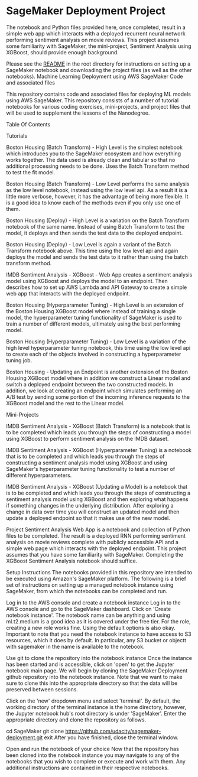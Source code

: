 # SageMaker Deployment Project

The notebook and Python files provided here, once completed, result in a simple web app which interacts with a deployed recurrent neural network performing sentiment analysis on movie reviews. This project assumes some familiarity with SageMaker, the mini-project, Sentiment Analysis using XGBoost, should provide enough background.

Please see the [README](https://github.com/udacity/sagemaker-deployment/tree/master/README.md) in the root directory for instructions on setting up a SageMaker notebook and downloading the project files (as well as the other notebooks).
Machine Learning Deployment using AWS SageMaker
Code and associated files

This repository contains code and associated files for deploying ML models using AWS SageMaker. This repository consists of a number of tutorial notebooks for various coding exercises, mini-projects, and project files that will be used to supplement the lessons of the Nanodegree.

Table Of Contents


Tutorials


Boston Housing (Batch Transform) - High Level is the simplest notebook which introduces you to the SageMaker ecosystem and how everything works together. The data used is already clean and tabular so that no additional processing needs to be done. Uses the Batch Transform method to test the fit model.

Boston Housing (Batch Transform) - Low Level performs the same analysis as the low level notebook, instead using the low level api. As a result it is a little more verbose, however, it has the advantage of being more flexible. It is a good idea to know each of the methods even if you only use one of them.

Boston Housing (Deploy) - High Level is a variation on the Batch Transform notebook of the same name. Instead of using Batch Transform to test the model, it deploys and then sends the test data to the deployed endpoint.

Boston Housing (Deploy) - Low Level is again a variant of the Batch Transform notebook above. This time using the low level api and again deploys the model and sends the test data to it rather than using the batch transform method.

IMDB Sentiment Analysis - XGBoost - Web App creates a sentiment analysis model using XGBoost and deploys the model to an endpoint. Then describes how to set up AWS Lambda and API Gateway to create a simple web app that interacts with the deployed endpoint.

Boston Housing (Hyperparameter Tuning) - High Level is an extension of the Boston Housing XGBoost model where instead of training a single model, the hyperparameter tuning functionality of SageMaker is used to train a number of different models, ultimately using the best performing model.

Boston Housing (Hyperparameter Tuning) - Low Level is a variation of the high level hyperparameter tuning notebook, this time using the low level api to create each of the objects involved in constructing a hyperparameter tuning job.

Boston Housing - Updating an Endpoint is another extension of the Boston Housing XGBoost model where in addition we construct a Linear model and switch a deployed endpoint between the two constructed models. In addition, we look at creating an endpoint which simulates performing an A/B test by sending some portion of the incoming inference requests to the XGBoost model and the rest to the Linear model.



Mini-Projects


IMDB Sentiment Analysis - XGBoost (Batch Transform) is a notebook that is to be completed which leads you through the steps of constructing a model using XGBoost to perform sentiment analysis on the IMDB dataset.

IMDB Sentiment Analysis - XGBoost (Hyperparameter Tuning) is a notebook that is to be completed and which leads you through the steps of constructing a sentiment analysis model using XGBoost and using SageMaker's hyperparameter tuning functionality to test a number of different hyperparameters.

IMDB Sentiment Analysis - XGBoost (Updating a Model) is a notebook that is to be completed and which leads you through the steps of constructing a sentiment analysis model using XGBoost and then exploring what happens if something changes in the underlying distribution. After exploring a change in data over time you will construct an updated model and then update a deployed endpoint so that it makes use of the new model.



Project
Sentiment Analysis Web App is a notebook and collection of Python files to be completed. The result is a deployed RNN performing sentiment analysis on movie reviews complete with publicly accessible API and a simple web page which interacts with the deployed endpoint. This project assumes that you have some familiarity with SageMaker. Completing the XGBoost Sentiment Analysis notebook should suffice.



Setup Instructions
The notebooks provided in this repository are intended to be executed using Amazon's SageMaker platform. The following is a brief set of instructions on setting up a managed notebook instance using SageMaker, from which the notebooks can be completed and run.


Log in to the AWS console and create a notebook instance
Log in to the AWS console and go to the SageMaker dashboard. Click on 'Create notebook instance'. The notebook name can be anything and using ml.t2.medium is a good idea as it is covered under the free tier. For the role, creating a new role works fine. Using the default options is also okay. Important to note that you need the notebook instance to have access to S3 resources, which it does by default. In particular, any S3 bucket or objectt with sagemaker in the name is available to the notebook.


Use git to clone the repository into the notebook instance
Once the instance has been started and is accessible, click on 'open' to get the Jupyter notebook main page. We will begin by cloning the SageMaker Deployment github repository into the notebook instance. Note that we want to make sure to clone this into the appropriate directory so that the data will be preserved between sessions.


Click on the 'new' dropdown menu and select 'terminal'. By default, the working directory of the terminal instance is the home directory, however, the Jupyter notebook hub's root directory is under 'SageMaker'. Enter the appropriate directory and clone the repository as follows.

cd SageMaker
git clone https://github.com/udacity/sagemaker-deployment.git
exit
After you have finished, close the terminal window.

Open and run the notebook of your choice
Now that the repository has been cloned into the notebook instance you may navigate to any of the notebooks that you wish to complete or execute and work with them. Any additional instructions are contained in their respective notebooks.
